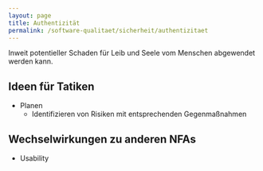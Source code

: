 ```yaml
---
layout: page
title: Authentizität
permalink: /software-qualitaet/sicherheit/authentizitaet
---
```


Inweit potentieller Schaden für Leib und Seele vom Menschen abgewendet werden kann.

## Ideen für Tatiken

* Planen
  * Identifizieren von Risiken mit entsprechenden Gegenmaßnahmen

## Wechselwirkungen zu anderen NFAs

* Usability
